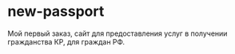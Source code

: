 # new-passport
Мой первый заказ, сайт для предоставления услуг в получении гражданства КР, для граждан РФ.
